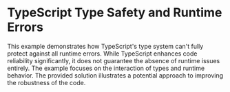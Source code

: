 # TypeScript Type Safety and Runtime Errors

This example demonstrates how TypeScript's type system can't fully protect against all runtime errors. While TypeScript enhances code reliability significantly, it does not guarantee the absence of runtime issues entirely.  The example focuses on the interaction of types and runtime behavior. The provided solution illustrates a potential approach to improving the robustness of the code.